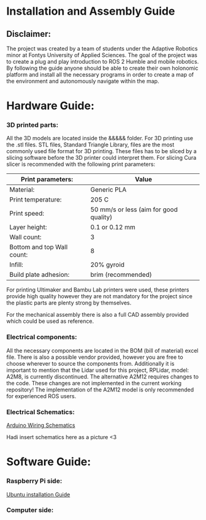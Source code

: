 # Installation and Assembly Guide

## Disclaimer:
The project was created by a team of students under the Adaptive Robotics minor at Fontys University of Applied Sciences. The goal of the project was to create a plug and play introduction to ROS 2 Humble and mobile robotics. By following the guide anyone should be able to create their own holonomic platform and install all the necessary programs in order to create a map of the environment and autonomously navigate within the map.

# Hardware Guide:
### 3D printed parts:
All the 3D models are located inside the &&&&& folder. For 3D printing use the .stl files. STL files, Standard Triangle Library, files are the most commonly used file format for 3D printing. These files has to be sliced by a slicing software before the 3D printer could interpret them. For slicing Cura slicer is recommended with the following print parameters:

| Print parameters:          | Value                                  |
| -------------------------- | -------------------------------------- |
| Material:                  | Generic PLA                            |
| Print temperature:         | 205 C                                  |
| Print speed:               | 50 mm/s or less (aim for good quality) |
| Layer height:              | 0.1 or 0.12 mm                         |
| Wall count:                | 3                                      |
| Bottom and top Wall count: | 8                                      |
| Infill:                    | 20% gyroid                             |
| Build plate adhesion:      | brim (recommended)                     |

For printing Ultimaker and Bambu Lab printers were used, these printers provide high quality however they are not mandatory for the project since the plastic parts are plenty strong by themselves.

For the mechanical assembly there is also a full CAD assembly provided which could be used as reference. 

### Electrical components:
All the necessary components are located in the BOM (bill of material) excel file. There is also a possible vendor provided, however you are free to choose wherever to source the components from. Additionally it is important to mention that the Lidar used for this project, RPLidar, model: A2M8, is currently discontinued. The alternative A2M12 requires changes to the code. These changes are not implemented in the current working repository! The implementation of the A2M12 model is only recommended for experienced ROS users.

### Electrical Schematics:
[Arduino Wiring Schematics](Arduino_Code/README.md)

Hadi insert schematics here as a picture <3 



# Software Guide:

### Raspberry Pi side:
[Ubuntu installation Guide](https://raspberrytips.com/headless-ubuntu-server-installation/)


### Computer side: